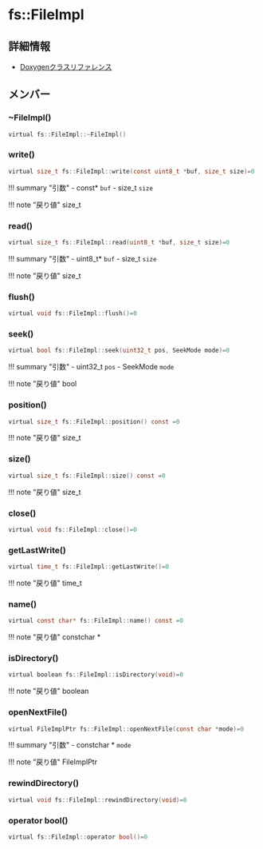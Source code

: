 # fs::FileImpl



## 詳細情報

- [Doxygenクラスリファレンス](https://lang-ship.com/reference/ESP32/latest/classfs_1_1_file_impl.html)

## メンバー

### ~FileImpl()



```c
virtual fs::FileImpl::~FileImpl()
```



### write()



```c
virtual size_t fs::FileImpl::write(const uint8_t *buf, size_t size)=0
```

!!! summary "引数"
	- const* `buf` 
	- size_t `size` 

!!! note "戻り値"
	size_t



### read()



```c
virtual size_t fs::FileImpl::read(uint8_t *buf, size_t size)=0
```

!!! summary "引数"
	- uint8_t* `buf` 
	- size_t `size` 

!!! note "戻り値"
	size_t



### flush()



```c
virtual void fs::FileImpl::flush()=0
```



### seek()



```c
virtual bool fs::FileImpl::seek(uint32_t pos, SeekMode mode)=0
```

!!! summary "引数"
	- uint32_t `pos` 
	- SeekMode `mode` 

!!! note "戻り値"
	bool



### position()



```c
virtual size_t fs::FileImpl::position() const =0
```

!!! note "戻り値"
	size_t



### size()



```c
virtual size_t fs::FileImpl::size() const =0
```

!!! note "戻り値"
	size_t



### close()



```c
virtual void fs::FileImpl::close()=0
```



### getLastWrite()



```c
virtual time_t fs::FileImpl::getLastWrite()=0
```

!!! note "戻り値"
	time_t



### name()



```c
virtual const char* fs::FileImpl::name() const =0
```

!!! note "戻り値"
	constchar *



### isDirectory()



```c
virtual boolean fs::FileImpl::isDirectory(void)=0
```

!!! note "戻り値"
	boolean



### openNextFile()



```c
virtual FileImplPtr fs::FileImpl::openNextFile(const char *mode)=0
```

!!! summary "引数"
	- constchar * `mode` 

!!! note "戻り値"
	FileImplPtr



### rewindDirectory()



```c
virtual void fs::FileImpl::rewindDirectory(void)=0
```



### operator bool()



```c
virtual fs::FileImpl::operator bool()=0
```



